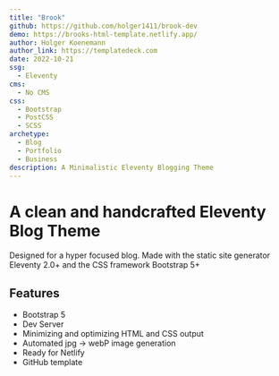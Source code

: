 ```yaml
---
title: "Brook"
github: https://github.com/holger1411/brook-dev
demo: https://brooks-html-template.netlify.app/
author: Holger Koenemann
author_link: https://templatedeck.com
date: 2022-10-21
ssg:
  - Eleventy
cms:
  - No CMS
css:
  - Bootstrap
  - PostCSS
  - SCSS
archetype:
  - Blog
  - Portfolio
  - Business
description: A Minimalistic Eleventy Blogging Theme
---
```


# A clean and handcrafted Eleventy Blog Theme

Designed for a hyper focused blog. Made with the static site generator Eleventy 2.0+ and the CSS framework Bootstrap 5+

## Features

* Bootstrap 5 
* Dev Server 
* Minimizing and optimizing HTML and CSS output 
* Automated jpg -> webP image generation 
* Ready for Netlify
* GitHub template
